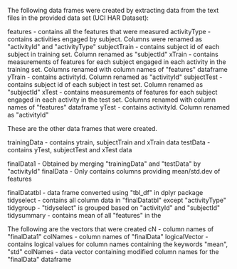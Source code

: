 The following data frames were created by extracting data from the text files in the provided data set (UCI HAR Dataset):

features - contains all the features that were measured
activityType - contains activities engaged by subject. Columns were renamed as "activityId" and "activityType"
subjectTrain - contains subject id of each subject in training set. Column renamed as "subjectId"
xTrain - contains measurements of features for each subject engaged in each activity in the training set. Columns renamed with column names of "features" dataframe
yTrain - contains activityId. Column renamed as "activityId"
subjectTest - contains subject id of each subject in test set. Column renamed as "subjectId"
xTest - contains measurements of features for each subject engaged in each activity in the test set. Columns renamed with column names of "features" dataframe
yTest - contains activityId. Column renamed as "activityId"

These are the other data frames that were created. 

trainingData - contains ytrain, subjectTrain and xTrain data
testData - contains yTest, subjectTest and xTest data

finalData1 - Obtained by merging "trainingData" and "testData" by "activityId"
finalData - Only contains columns providing mean/std.dev of features

finalDatatbl - data frame converted using "tbl_df" in dplyr package
tidyselect - contains all column data in "finalDatatbl" except "activityType"
tidygroup - "tidyselect" is grouped based on "activityId" and "subjectId"
tidysummary - contains mean of all "features" in the 

The following are the vectors that were created
cN - column names of "finalData1"
colNames - column names of "finalData"
logicalVector - contains logical values for column names containing the keywords "mean", "std"
colNames - data vector containing modified column names for the "finalData" dataframe
